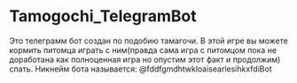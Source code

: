 # Tamogochi_TelegramBot
Это телеграмм бот создан по подобию тамагочи. В этой игре вы можете кормить питомца играть с ним(правда сама игра с питомцом пока не доработана как полноценная игра но опустим этот факт и продолжим) спать. 
Никнейм бота называется: @fddfgmdhtwkloaisearlesihkxfdiBot
